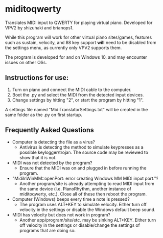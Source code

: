 # miditoqwerty
Translates MIDI input to QWERTY for playing virtual piano. Developed for VPV2 by shizuhaki and brianops1.

While this program will work for other virtual piano sites/games, features such as sustain, velocity, and 88 key support **will** need to be disabled from the settings menu, as currently only VPV2 supports them.

The program is developed for and on Windows 10, and may encounter issues on other OSs.

## Instructions for use:
1. Turn on piano and connect the MIDI cable to the computer.
2. Boot the .py and select the MIDI from the detected input devices.
3. Change settings by hitting "2", or start the program by hitting "1".

A settings file named "MidiTranslatorSettings.txt" will be created in the same folder as the .py on first startup.

## Frequently Asked Questions
- Computer is detecting the file as a virus?
  - Antivirus is detecting the method to simulate keypresses as a possible keylogger/trojan. The source code may be reviewed to show that it is not.
- MIDI was not detected by the program?
  - Ensure that the MIDI was on and plugged in before running the program.
- "MidiInWinMM::openPort: error creating Windows MM MIDI input port."?
  - Another program/site is already attempting to read MIDI input from the same device (i.e. PianoRhythm, another instance of miditoqwerty, etc.). Close all of these then reboot the program.
- Computer (Windows) beeps every time a note is pressed?
  - The program uses ALT+KEY to simulate velocity. Either turn off velocity in the settings or disable the Windows default beep sound.
- MIDI has velocity but does not work in program?
  - Another app/program/site/etc. may be sinking ALT+KEY. Either turn off velocity in the settings or disable/change the settings of programs that are doing so.
